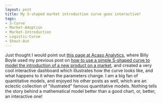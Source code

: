 ```yaml
---
layout: post
title: My S-shaped market introduction curve goes interactive!
tags:
- S-Curve
- Market-Adoption
- Market-Introduction
- Logistic-Curve
- Shout-Out
---
```


Just thought I would point out [this page at Acaso Analytics](http://www.owlstonenanotech.com/temp/InteractiveSCurveMathias.html), where Billy Boyle used my previous post on [how to use a simple S-shaped curve to model the introduction of a new product on a market](http://brandewinder.com/2008/06/08/S-shaped-market-adoption-curve/), and created a very cool interactive dashboard which illustrates how the curve looks like, and what happens to it when the parameters change. I am a big fan of quantitative models, and enjoyed his other posts as well, which are an eclectic collection of "illustrated" famous quantitative models. Nothing tells the story behind a mathematical model better than a good chart, or, better, an interactive one!
